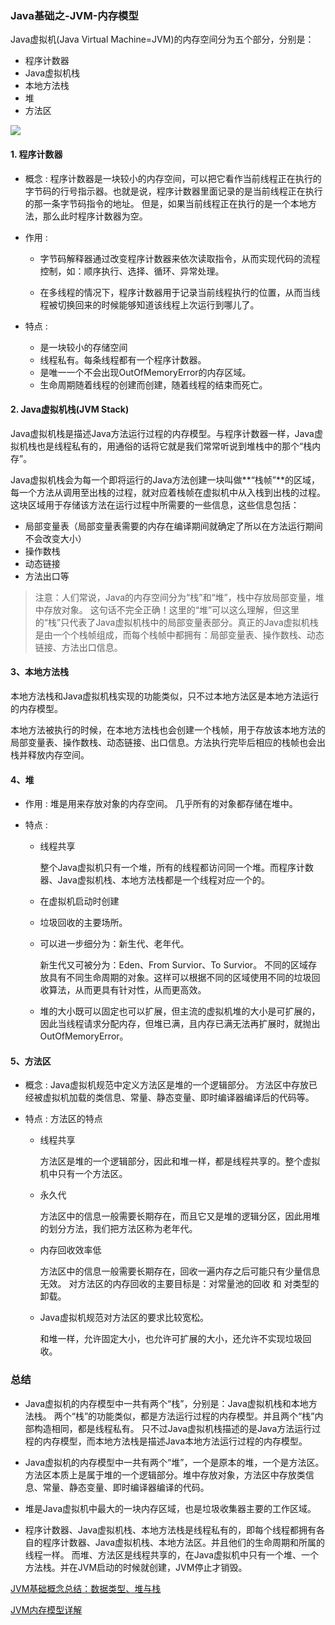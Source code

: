 ### Java基础之-JVM-内存模型



Java虚拟机(Java Virtual Machine=JVM)的内存空间分为五个部分，分别是： 

+ 程序计数器 
+ Java虚拟机栈 
+ 本地方法栈 
+ 堆 
+ 方法区

![](http://p0y1qzu73.bkt.clouddn.com/18-5-1/10538549.jpg)



#### 1. 程序计数器

+ 概念 : 程序计数器是一块较小的内存空间，可以把它看作当前线程正在执行的字节码的行号指示器。也就是说，程序计数器里面记录的是当前线程正在执行的那一条字节码指令的地址。 但是，如果当前线程正在执行的是一个本地方法，那么此时程序计数器为空。  

+ 作用 : 

	+ 字节码解释器通过改变程序计数器来依次读取指令，从而实现代码的流程控制，如：顺序执行、选择、循环、异常处理。

	+ 在多线程的情况下，程序计数器用于记录当前线程执行的位置，从而当线程被切换回来的时候能够知道该线程上次运行到哪儿了。 

+ 特点 : 

	+ 是一块较小的存储空间
	+ 线程私有。每条线程都有一个程序计数器。
	+ 是唯一一个不会出现OutOfMemoryError的内存区域。
	+ 生命周期随着线程的创建而创建，随着线程的结束而死亡。 



#### 2. Java虚拟机栈(JVM Stack)

Java虚拟机栈是描述Java方法运行过程的内存模型。与程序计数器一样，Java虚拟机栈也是线程私有的，用通俗的话将它就是我们常常听说到堆栈中的那个“栈内存”。

Java虚拟机栈会为每一个即将运行的Java方法创建一块叫做**“栈帧”**的区域，每一个方法从调用至出栈的过程，就对应着栈帧在虚拟机中从入栈到出栈的过程。这块区域用于存储该方法在运行过程中所需要的一些信息，这些信息包括：
	
+ 局部变量表（局部变量表需要的内存在编译期间就确定了所以在方法运行期间不会改变大小）
+ 操作数栈
+ 动态链接
+ 方法出口等

> 注意：人们常说，Java的内存空间分为“栈”和“堆”，栈中存放局部变量，堆中存放对象。 
这句话不完全正确！这里的“堆”可以这么理解，但这里的“栈”只代表了Java虚拟机栈中的局部变量表部分。真正的Java虚拟机栈是由一个个栈帧组成，而每个栈帧中都拥有：局部变量表、操作数栈、动态链接、方法出口信息。 

#### 3、本地方法栈 

本地方法栈和Java虚拟机栈实现的功能类似，只不过本地方法区是本地方法运行的内存模型。

本地方法被执行的时候，在本地方法栈也会创建一个栈帧，用于存放该本地方法的局部变量表、操作数栈、动态链接、出口信息。方法执行完毕后相应的栈帧也会出栈并释放内存空间。

#### 4、堆

+ 作用 : 堆是用来存放对象的内存空间。 几乎所有的对象都存储在堆中。 
 
+ 特点 : 

	+ 线程共享 

		整个Java虚拟机只有一个堆，所有的线程都访问同一个堆。而程序计数器、Java虚拟机栈、本地方法栈都是一个线程对应一个的。

	+ 在虚拟机启动时创建

	+ 垃圾回收的主要场所。

	+ 可以进一步细分为：新生代、老年代。 
	
		新生代又可被分为：Eden、From Survior、To Survior。 
不同的区域存放具有不同生命周期的对象。这样可以根据不同的区域使用不同的垃圾回收算法，从而更具有针对性，从而更高效。
	
	+ 堆的大小既可以固定也可以扩展，但主流的虚拟机堆的大小是可扩展的，因此当线程请求分配内存，但堆已满，且内存已满无法再扩展时，就抛出OutOfMemoryError。 



#### 5、方法区

+ 概念 : Java虚拟机规范中定义方法区是堆的一个逻辑部分。 
方法区中存放已经被虚拟机加载的类信息、常量、静态变量、即时编译器编译后的代码等。


+ 特点 : 方法区的特点

	+ 线程共享 
	
		方法区是堆的一个逻辑部分，因此和堆一样，都是线程共享的。整个虚拟机中只有一个方法区。
	+ 永久代 
	
		方法区中的信息一般需要长期存在，而且它又是堆的逻辑分区，因此用堆的划分方法，我们把方法区称为老年代。


	+ 内存回收效率低 

		方法区中的信息一般需要长期存在，回收一遍内存之后可能只有少量信息无效。 
对方法区的内存回收的主要目标是：对常量池的回收 和 对类型的卸载。
	
	+ Java虚拟机规范对方法区的要求比较宽松。 
		
		和堆一样，允许固定大小，也允许可扩展的大小，还允许不实现垃圾回收。 




### 总结

+ Java虚拟机的内存模型中一共有两个“栈”，分别是：Java虚拟机栈和本地方法栈。 
两个“栈”的功能类似，都是方法运行过程的内存模型。并且两个“栈”内部构造相同，都是线程私有。 
只不过Java虚拟机栈描述的是Java方法运行过程的内存模型，而本地方法栈是描述Java本地方法运行过程的内存模型。

+ Java虚拟机的内存模型中一共有两个“堆”，一个是原本的堆，一个是方法区。方法区本质上是属于堆的一个逻辑部分。堆中存放对象，方法区中存放类信息、常量、静态变量、即时编译器编译的代码。

+ 堆是Java虚拟机中最大的一块内存区域，也是垃圾收集器主要的工作区域。

+ 程序计数器、Java虚拟机栈、本地方法栈是线程私有的，即每个线程都拥有各自的程序计数器、Java虚拟机栈、本地方法区。并且他们的生命周期和所属的线程一样。 
而堆、方法区是线程共享的，在Java虚拟机中只有一个堆、一个方法栈。并在JVM启动的时候就创建，JVM停止才销毁。






 
 [JVM基础概念总结：数据类型、堆与栈](http://developer.51cto.com/art/200911/165015.htm)
 
 [JVM内存模型详解](https://blog.csdn.net/genius_ge/article/details/76151179)



